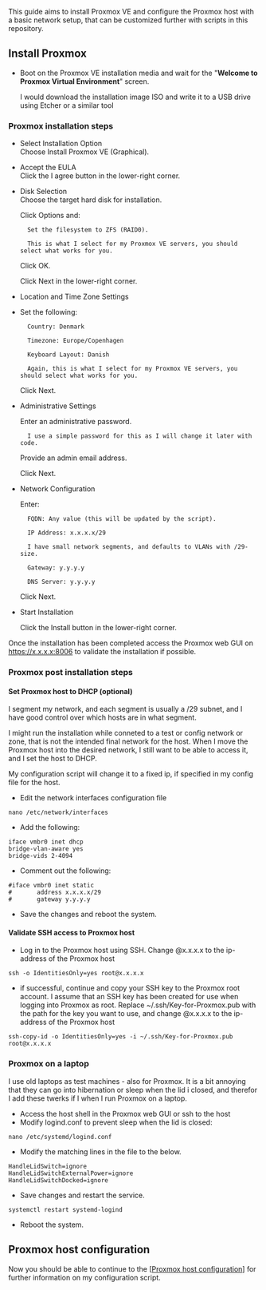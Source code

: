 This guide aims to install Proxmox VE and configure the Proxmox host with a basic network setup, that can be customized further with scripts in this repository.

## Install Proxmox
- Boot on the Proxmox VE installation media and wait for the "**Welcome to Proxmox Virtual Environment**" screen.
  
  I would download the installation image ISO and write it to a USB drive using Etcher or a similar tool

### Proxmox installation steps
- Select Installation Option  
	  Choose Install Proxmox VE (Graphical).
- Accept the EULA  
	  Click the I agree button in the lower-right corner.
- Disk Selection  
	  Choose the target hard disk for installation.
  
	Click Options and:
	
		Set the filesystem to ZFS (RAID0). 
		
		This is what I select for my Proxmox VE servers, you should select what works for you.
		
	Click OK.
	
    Click Next in the lower-right corner.
    
- Location and Time Zone Settings
- 
	Set the following:
	
		Country: Denmark
		
		Timezone: Europe/Copenhagen
		
		Keyboard Layout: Danish 
		
		Again, this is what I select for my Proxmox VE servers, you should select what works for you.
	
	Click Next.
	
- Administrative Settings

	Enter an administrative password.
	
		I use a simple password for this as I will change it later with code.
		
	Provide an admin email address.
	
	Click Next.
	
- Network Configuration

	Enter:
	
		FQDN: Any value (this will be updated by the script).
		
		IP Address: x.x.x.x/29 
		
		I have small network segments, and defaults to VLANs with /29-size.
		
		Gateway: y.y.y.y
		
		DNS Server: y.y.y.y
		
	Click Next.
	
- Start Installation

	Click the Install button in the lower-right corner.
	
Once the installation has been completed access the Proxmox web GUI on https://x.x.x.x:8006 to validate the installation if possible.

### Proxmox post installation steps
#### Set Proxmox host to DHCP (optional)
I segment my network, and each segment is usually a /29 subnet, and I have good control over which hosts are in what segment. 

I might run the installation while conneted to a test or config network or zone, that is not the intended final network for the host. When I move the Proxmox host into the desired network, I still want to be able to access it, and I set the host to DHCP. 

My configuration script will change it to a fixed ip, if specified in my config file for the host.

- Edit the network interfaces configuration file
```
nano /etc/network/interfaces
```
- Add the following:
```
iface vmbr0 inet dhcp
bridge-vlan-aware yes
bridge-vids 2-4094
```
- Comment out the following:
```
#iface vmbr0 inet static
#       address x.x.x.x/29
#       gateway y.y.y.y
```
- Save the changes and reboot the system.

#### Validate SSH access to Proxmox host
- Log in to the Proxmox host using SSH. 
  Change @x.x.x.x to the ip-address of the Proxmox host 
```
ssh -o IdentitiesOnly=yes root@x.x.x.x
```
- if successful, continue and copy your SSH key to the Proxmox root account.
  I assume that an SSH key has been created for use when logging into Proxmox as root. Replace ~/.ssh/Key-for-Proxmox.pub with the path for the key you want to use, and change @x.x.x.x to the ip-address of the Proxmox host 
```
ssh-copy-id -o IdentitiesOnly=yes -i ~/.ssh/Key-for-Proxmox.pub root@x.x.x.x
```
### Proxmox on a laptop
I use old laptops as test machines - also for Proxmox. It is a bit annoying that they can go into hibernation or sleep when the lid i closed, and therefor I add these twerks if I when I run Proxmox on a laptop.

- Access the host shell in the Proxmox web GUI or ssh to the host
- Modify logind.conf to prevent sleep when the lid is closed: 
```
nano /etc/systemd/logind.conf
```
- Modify the matching lines in the file to the below.
```
HandleLidSwitch=ignore
HandleLidSwitchExternalPower=ignore
HandleLidSwitchDocked=ignore
```
- Save changes and restart the service.
```
systemctl restart systemd-logind
```
- Reboot the system. 

## Proxmox host configuration
Now you should be able to continue to the [[Proxmox host configuration](https://github.com/PCH-ApS/proxmox/blob/main/Proxmox%20host%20configuration.md)] for further information on my configuration script.



